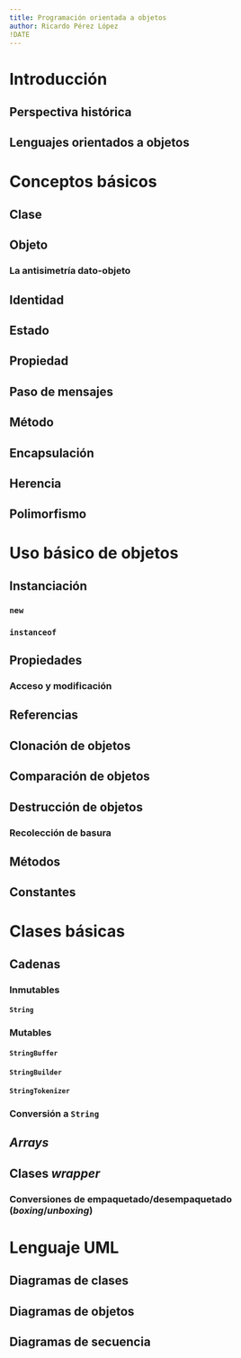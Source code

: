 ```yaml
---
title: Programación orientada a objetos
author: Ricardo Pérez López
!DATE
---
```


# Introducción

## Perspectiva histórica

## Lenguajes orientados a objetos

# Conceptos básicos

## Clase

## Objeto

### La antisimetría dato-objeto

## Identidad

## Estado

## Propiedad

## Paso de mensajes

## Método

## Encapsulación

## Herencia

## Polimorfismo

# Uso básico de objetos

## Instanciación

### `new`

### `instanceof`

## Propiedades

### Acceso y modificación

## Referencias

## Clonación de objetos

## Comparación de objetos

## Destrucción de objetos

### Recolección de basura

## Métodos

## Constantes

# Clases básicas

## Cadenas

### Inmutables

#### `String`

### Mutables

#### `StringBuffer`

#### `StringBuilder`

#### `StringTokenizer`

### Conversión a `String`

## *Arrays*

## Clases *wrapper*

### Conversiones de empaquetado/desempaquetado (*boxing*/*unboxing*)

# Lenguaje UML

## Diagramas de clases

## Diagramas de objetos

## Diagramas de secuencia

